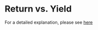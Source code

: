 # Return vs. Yield 

For a detailed explanation, please see [here](https://stackoverflow.com/questions/231767/what-does-the-yield-keyword-do)

